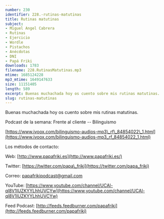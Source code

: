 ```yaml
---
number: 230
identifier: 228.-rutinas-matutinas
title: Rutinas matutinas
subject:
- Miguel Angel Cabrera
- Rutinas
- Ejercicio
- Wordle
- Pistachos
- Anécdotas
- DNI
- Papá Friki
downloads: 1783
filename: 228.RutinasMatutinas.mp3
mtime: 1685124228
mp3_mtime: 1649147633
size: 11151405
length: 589
excerpt: Buenas muchachada hoy os cuento sobre mis rutinas matutinas.
slug: rutinas-matutinas
---
```

Buenas muchachada hoy os cuento sobre mis rutinas matutinas.

Podcast de la semana: Frente al cliente -- Bilinguismo  

[https://www.ivoox.com/bilinguismo-audios-mp3\_rf\_84854022\_1.html](https://www.ivoox.com/bilinguismo-audios-mp3_rf_84854022_1.html)  

Los métodos de contacto:  

Web: [http://www.papafriki.es](http://www.papafriki.es/)  

Twitter: [https://twitter.com/papa\_friki](https://twitter.com/papa_friki)

Correo: [papafrikipodcast@gmail.com](https://archive.org/details/papafrikipodast@gmail.com)

YouTube: [https://www.youtube.com/channel/UCAl-ql8V1IUZKYYLhhUVCYw](https://www.youtube.com/channel/UCAl-ql8V1IUZKYYLhhUVCYw)  

Feed Podcast: [http://feeds.feedburner.com/papafriki](http://feeds.feedburner.com/papafriki)